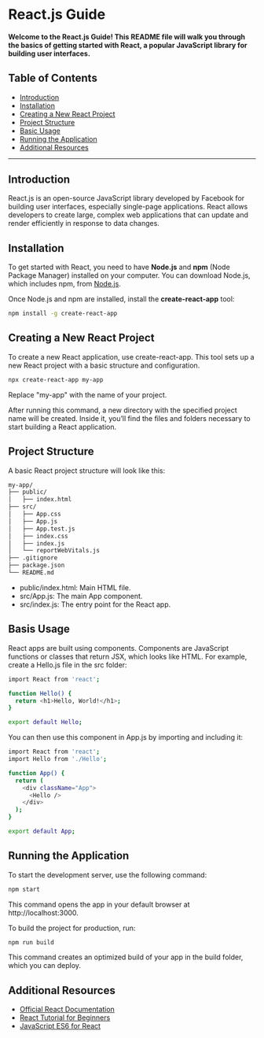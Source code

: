 # **React.js Guide**

#### Welcome to the React.js Guide! This README file will walk you through the basics of getting started with React, a popular JavaScript library for building user interfaces.

## Table of Contents
- [Introduction](#introduction)
- [Installation](#installation)
- [Creating a New React Project](#creating-a-new-react-project)
- [Project Structure](#project-structure)
- [Basic Usage](#basic-usage)
- [Running the Application](#running-the-application)
- [Additional Resources](#additional-resources)

---

## Introduction

React.js is an open-source JavaScript library developed by Facebook for building user interfaces, especially single-page applications. React allows developers to create large, complex web applications that can update and render efficiently in response to data changes.

## Installation

To get started with React, you need to have **Node.js** and **npm** (Node Package Manager) installed on your computer. You can download Node.js, which includes npm, from [Node.js](https://nodejs.org/).

Once Node.js and npm are installed, install the **create-react-app** tool:

```bash
npm install -g create-react-app
```

## Creating a New React Project 

To create a new React application, use create-react-app. This tool sets up a new React project with a basic structure and configuration.

```bash
npx create-react-app my-app
```
Replace "my-app" with the name of your project.

After running this command, a new directory with the specified project name will be created. Inside it, you’ll find the files and folders necessary to start building a React application.

## Project Structure 

A basic React project structure will look like this:

```bash
my-app/
├── public/
│   ├── index.html
├── src/
│   ├── App.css
│   ├── App.js
│   ├── App.test.js
│   ├── index.css
│   ├── index.js
│   └── reportWebVitals.js
├── .gitignore
├── package.json
└── README.md
```
- public/index.html: Main HTML file.
- src/App.js: The main App component.
- src/index.js: The entry point for the React app.

## Basis Usage
React apps are built using components. Components are JavaScript functions or classes that return JSX, which looks like HTML. For example, create a Hello.js file in the src folder:

```bash
import React from 'react';

function Hello() {
  return <h1>Hello, World!</h1>;
}

export default Hello;
```
You can then use this component in App.js by importing and including it:

```bash
import React from 'react';
import Hello from './Hello';

function App() {
  return (
    <div className="App">
      <Hello />
    </div>
  );
}

export default App;
```
## Running the Application

To start the development server, use the following command:
```bash
npm start
```
This command opens the app in your default browser at http://localhost:3000.

To build the project for production, run:
```bash
npm run build
```
This command creates an optimized build of your app in the build folder, which you can deploy.

## Additional Resources
-  [Official React Documentation](https://react.dev/)
- [React Tutorial for Beginners](https://www.w3schools.com/REACT/DEFAULT.ASP)
- [JavaScript ES6 for React](https://www.freecodecamp.org/news/how-to-use-es6-javascript-features-in-react/)




